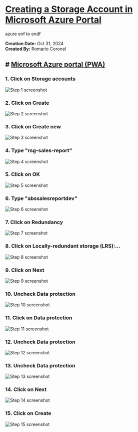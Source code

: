 # [Creating a Storage Account in Microsoft Azure Portal](https://app.tango.us/app/workflow/f9804745-dee7-4bba-b8fa-ad4feee3df15?utm_source=markdown&utm_medium=markdown&utm_campaign=workflow%20export%20links)

azure enf to endf

__Creation Date:__ Oct 31, 2024  
__Created By:__ Romario Coronel  



## # [Microsoft Azure portal (PWA)](https://portal.azure.com/#home)


### 1. Click on Storage accounts
![Step 1 screenshot](https://images.tango.us/workflows/f9804745-dee7-4bba-b8fa-ad4feee3df15/steps/11ec861c-195d-465c-a0f8-14fe7ffdcb3e/0a301a1f-0de8-47ba-b296-8773c502d9c9.png?crop=focalpoint&fit=crop&fp-x=0.2377&fp-y=0.2645&fp-z=2.4184&w=1200&border=2%2CF4F2F7&border-radius=8%2C8%2C8%2C8&border-radius-inner=8%2C8%2C8%2C8&blend-align=bottom&blend-mode=normal&blend-x=0&blend-w=1200&blend64=aHR0cHM6Ly9pbWFnZXMudGFuZ28udXMvc3RhdGljL21hZGUtd2l0aC10YW5nby13YXRlcm1hcmstdjIucG5n&mark-x=442&mark-y=418&m64=aHR0cHM6Ly9pbWFnZXMudGFuZ28udXMvc3RhdGljL2JsYW5rLnBuZz9tYXNrPWNvcm5lcnMmYm9yZGVyPTYlMkNGRjc0NDImdz0zMTYmaD0zMTYmZml0PWNyb3AmY29ybmVyLXJhZGl1cz0xMA%3D%3D)


### 2. Click on Create
![Step 2 screenshot](https://images.tango.us/workflows/f9804745-dee7-4bba-b8fa-ad4feee3df15/steps/bdc580f4-b5d4-4cfb-9973-3abb6148dc0f/b0febf63-9810-401c-a0a6-39a2e662658d.png?crop=focalpoint&fit=crop&fp-x=0.0602&fp-y=0.1606&fp-z=2.5810&w=1200&border=2%2CF4F2F7&border-radius=8%2C8%2C8%2C8&border-radius-inner=8%2C8%2C8%2C8&blend-align=bottom&blend-mode=normal&blend-x=0&blend-w=1200&blend64=aHR0cHM6Ly9pbWFnZXMudGFuZ28udXMvc3RhdGljL21hZGUtd2l0aC10YW5nby13YXRlcm1hcmstdjIucG5n&mark-x=51&mark-y=408&m64=aHR0cHM6Ly9pbWFnZXMudGFuZ28udXMvc3RhdGljL2JsYW5rLnBuZz9tYXNrPWNvcm5lcnMmYm9yZGVyPTYlMkNGRjc0NDImdz0yNzEmaD0xNDAmZml0PWNyb3AmY29ybmVyLXJhZGl1cz0xMA%3D%3D)


### 3. Click on Create new
![Step 3 screenshot](https://images.tango.us/workflows/f9804745-dee7-4bba-b8fa-ad4feee3df15/steps/bf85d616-efa7-449f-bbde-6d9830762c2c/3acd1844-db59-4822-b850-38c52fd90901.png?crop=focalpoint&fit=crop&fp-x=0.3189&fp-y=0.4855&fp-z=2.6733&w=1200&border=2%2CF4F2F7&border-radius=8%2C8%2C8%2C8&border-radius-inner=8%2C8%2C8%2C8&blend-align=bottom&blend-mode=normal&blend-x=0&blend-w=1200&blend64=aHR0cHM6Ly9pbWFnZXMudGFuZ28udXMvc3RhdGljL21hZGUtd2l0aC10YW5nby13YXRlcm1hcmstdjIucG5n&mark-x=481&mark-y=532&m64=aHR0cHM6Ly9pbWFnZXMudGFuZ28udXMvc3RhdGljL2JsYW5rLnBuZz9tYXNrPWNvcm5lcnMmYm9yZGVyPTYlMkNGRjc0NDImdz0yMzgmaD04OSZmaXQ9Y3JvcCZjb3JuZXItcmFkaXVzPTEw)


### 4. Type "rsg-sales-report"
![Step 4 screenshot](https://images.tango.us/workflows/f9804745-dee7-4bba-b8fa-ad4feee3df15/steps/7d08adff-37a3-41df-b451-3b3c9c15ca63/93b8c48c-5bba-4b19-9f17-e5dc181fbbe1.png?crop=focalpoint&fit=crop&fp-x=0.4763&fp-y=0.6349&fp-z=1.5488&w=1200&border=2%2CF4F2F7&border-radius=8%2C8%2C8%2C8&border-radius-inner=8%2C8%2C8%2C8&blend-align=bottom&blend-mode=normal&blend-x=0&blend-w=1200&blend64=aHR0cHM6Ly9pbWFnZXMudGFuZ28udXMvc3RhdGljL21hZGUtd2l0aC10YW5nby13YXRlcm1hcmstdjIucG5n&mark-x=279&mark-y=548&m64=aHR0cHM6Ly9pbWFnZXMudGFuZ28udXMvc3RhdGljL2JsYW5rLnBuZz9tYXNrPWNvcm5lcnMmYm9yZGVyPTYlMkNGRjc0NDImdz02NDImaD01NyZmaXQ9Y3JvcCZjb3JuZXItcmFkaXVzPTEw)


### 5. Click on OK
![Step 5 screenshot](https://images.tango.us/workflows/f9804745-dee7-4bba-b8fa-ad4feee3df15/steps/e4ff5099-d52b-4d09-a0e8-74d9d9825a1e/d02c70d1-9571-4eda-bd7a-2a34550591c6.png?crop=focalpoint&fit=crop&fp-x=0.3477&fp-y=0.7045&fp-z=2.5606&w=1200&border=2%2CF4F2F7&border-radius=8%2C8%2C8%2C8&border-radius-inner=8%2C8%2C8%2C8&blend-align=bottom&blend-mode=normal&blend-x=0&blend-w=1200&blend64=aHR0cHM6Ly9pbWFnZXMudGFuZ28udXMvc3RhdGljL21hZGUtd2l0aC10YW5nby13YXRlcm1hcmstdjIucG5n&mark-x=461&mark-y=526&m64=aHR0cHM6Ly9pbWFnZXMudGFuZ28udXMvc3RhdGljL2JsYW5rLnBuZz9tYXNrPWNvcm5lcnMmYm9yZGVyPTYlMkNGRjc0NDImdz0yNzgmaD0xMDEmZml0PWNyb3AmY29ybmVyLXJhZGl1cz0xMA%3D%3D)


### 6. Type "abssalesreportdev"
![Step 6 screenshot](https://images.tango.us/workflows/f9804745-dee7-4bba-b8fa-ad4feee3df15/steps/7eaa271d-f5c2-4ef4-9505-bab492920217/9ae2ed58-be9c-438d-add6-e7a25eeaa38b.png?crop=focalpoint&fit=crop&fp-x=0.5329&fp-y=0.5707&fp-z=1.3945&w=1200&border=2%2CF4F2F7&border-radius=8%2C8%2C8%2C8&border-radius-inner=8%2C8%2C8%2C8&blend-align=bottom&blend-mode=normal&blend-x=0&blend-w=1200&blend64=aHR0cHM6Ly9pbWFnZXMudGFuZ28udXMvc3RhdGljL21hZGUtd2l0aC10YW5nby13YXRlcm1hcmstdjIucG5n&mark-x=182&mark-y=551&m64=aHR0cHM6Ly9pbWFnZXMudGFuZ28udXMvc3RhdGljL2JsYW5rLnBuZz9tYXNrPWNvcm5lcnMmYm9yZGVyPTYlMkNGRjc0NDImdz04MzcmaD01MiZmaXQ9Y3JvcCZjb3JuZXItcmFkaXVzPTEw)


### 7. Click on Redundancy
![Step 7 screenshot](https://images.tango.us/workflows/f9804745-dee7-4bba-b8fa-ad4feee3df15/steps/b95b2e47-ea74-402d-af33-a672ffef66ea/67cbb178-58a3-4aef-824b-8bbe0182dd74.png?crop=focalpoint&fit=crop&fp-x=0.5329&fp-y=0.8298&fp-z=1.3926&w=1200&border=2%2CF4F2F7&border-radius=8%2C8%2C8%2C8&border-radius-inner=8%2C8%2C8%2C8&blend-align=bottom&blend-mode=normal&blend-x=0&blend-w=1200&blend64=aHR0cHM6Ly9pbWFnZXMudGFuZ28udXMvc3RhdGljL21hZGUtd2l0aC10YW5nby13YXRlcm1hcmstdjIucG5n&mark-x=181&mark-y=852&m64=aHR0cHM6Ly9pbWFnZXMudGFuZ28udXMvc3RhdGljL2JsYW5rLnBuZz9tYXNrPWNvcm5lcnMmYm9yZGVyPTYlMkNGRjc0NDImdz04MzkmaD01NSZmaXQ9Y3JvcCZjb3JuZXItcmFkaXVzPTEw)


### 8. Click on Locally-redundant storage (LRS):…
![Step 8 screenshot](https://images.tango.us/workflows/f9804745-dee7-4bba-b8fa-ad4feee3df15/steps/7db1fba2-0b73-45e4-9a04-1a54312d7d34/c49a1b7e-986f-43bd-ba9e-88449c946c4e.png?crop=focalpoint&fit=crop&fp-x=0.5329&fp-y=0.5471&fp-z=1.3926&w=1200&border=2%2CF4F2F7&border-radius=8%2C8%2C8%2C8&border-radius-inner=8%2C8%2C8%2C8&blend-align=bottom&blend-mode=normal&blend-x=0&blend-w=1200&blend64=aHR0cHM6Ly9pbWFnZXMudGFuZ28udXMvc3RhdGljL21hZGUtd2l0aC10YW5nby13YXRlcm1hcmstdjIucG5n&mark-x=181&mark-y=508&m64=aHR0cHM6Ly9pbWFnZXMudGFuZ28udXMvc3RhdGljL2JsYW5rLnBuZz9tYXNrPWNvcm5lcnMmYm9yZGVyPTYlMkNGRjc0NDImdz04MzkmaD0xMzgmZml0PWNyb3AmY29ybmVyLXJhZGl1cz0xMA%3D%3D)


### 9. Click on Next
![Step 9 screenshot](https://images.tango.us/workflows/f9804745-dee7-4bba-b8fa-ad4feee3df15/steps/01a896ce-4761-4655-912e-652fa1a61833/82def6e6-9d57-4279-9fb8-8250fa09dea2.png?crop=focalpoint&fit=crop&fp-x=0.1615&fp-y=0.9732&fp-z=2.5606&w=1200&border=2%2CF4F2F7&border-radius=8%2C8%2C8%2C8&border-radius-inner=8%2C8%2C8%2C8&blend-align=bottom&blend-mode=normal&blend-x=0&blend-w=1200&blend64=aHR0cHM6Ly9pbWFnZXMudGFuZ28udXMvc3RhdGljL21hZGUtd2l0aC10YW5nby13YXRlcm1hcmstdjIucG5n&mark-x=357&mark-y=1023&m64=aHR0cHM6Ly9pbWFnZXMudGFuZ28udXMvc3RhdGljL2JsYW5rLnBuZz9tYXNrPWNvcm5lcnMmYm9yZGVyPTYlMkNGRjc0NDImdz0yNzgmaD0xMDEmZml0PWNyb3AmY29ybmVyLXJhZGl1cz0xMA%3D%3D)


### 10. Uncheck Data protection
![Step 10 screenshot](https://images.tango.us/workflows/f9804745-dee7-4bba-b8fa-ad4feee3df15/steps/5ab86a5d-2593-4c7d-8552-24d53519782d/3ea98d9f-14a9-4ef8-bc9e-1ba37a9dcf0c.png?crop=focalpoint&fit=crop&fp-x=0.0396&fp-y=0.3988&fp-z=3.1009&w=1200&border=2%2CF4F2F7&border-radius=8%2C8%2C8%2C8&border-radius-inner=8%2C8%2C8%2C8&blend-align=bottom&blend-mode=normal&blend-x=0&blend-w=1200&blend64=aHR0cHM6Ly9pbWFnZXMudGFuZ28udXMvc3RhdGljL21hZGUtd2l0aC10YW5nby13YXRlcm1hcmstdjIucG5n&mark-x=107&mark-y=536&m64=aHR0cHM6Ly9pbWFnZXMudGFuZ28udXMvc3RhdGljL2JsYW5rLnBuZz9tYXNrPWNvcm5lcnMmYm9yZGVyPTYlMkNGRjc0NDImdz04MCZoPTgwJmZpdD1jcm9wJmNvcm5lci1yYWRpdXM9MTA%3D)


### 11. Click on Data protection
![Step 11 screenshot](https://images.tango.us/workflows/f9804745-dee7-4bba-b8fa-ad4feee3df15/steps/7137228a-52d3-4539-8a09-1fe4c5201fe3/8ab20eaa-8904-46bb-9c2e-c808d83bb699.png?crop=focalpoint&fit=crop&fp-x=0.5000&fp-y=0.6627&fp-z=1.0167&w=1200&border=2%2CF4F2F7&border-radius=8%2C8%2C8%2C8&border-radius-inner=8%2C8%2C8%2C8&blend-align=bottom&blend-mode=normal&blend-x=0&blend-w=1200&blend64=aHR0cHM6Ly9pbWFnZXMudGFuZ28udXMvc3RhdGljL21hZGUtd2l0aC10YW5nby13YXRlcm1hcmstdjIucG5n&mark-x=10&mark-y=230&m64=aHR0cHM6Ly9pbWFnZXMudGFuZ28udXMvc3RhdGljL2JsYW5rLnBuZz9tYXNrPWNvcm5lcnMmYm9yZGVyPTYlMkNGRjc0NDImdz0xMTgwJmg9MTA1NCZmaXQ9Y3JvcCZjb3JuZXItcmFkaXVzPTEw)


### 12. Uncheck Data protection
![Step 12 screenshot](https://images.tango.us/workflows/f9804745-dee7-4bba-b8fa-ad4feee3df15/steps/f43e43da-1b9e-4043-a665-32c1ddd510c6/9a07a764-98b3-4d03-a5c0-ed8374be7603.png?crop=focalpoint&fit=crop&fp-x=0.0396&fp-y=0.5926&fp-z=3.1009&w=1200&border=2%2CF4F2F7&border-radius=8%2C8%2C8%2C8&border-radius-inner=8%2C8%2C8%2C8&blend-align=bottom&blend-mode=normal&blend-x=0&blend-w=1200&blend64=aHR0cHM6Ly9pbWFnZXMudGFuZ28udXMvc3RhdGljL21hZGUtd2l0aC10YW5nby13YXRlcm1hcmstdjIucG5n&mark-x=107&mark-y=536&m64=aHR0cHM6Ly9pbWFnZXMudGFuZ28udXMvc3RhdGljL2JsYW5rLnBuZz9tYXNrPWNvcm5lcnMmYm9yZGVyPTYlMkNGRjc0NDImdz04MCZoPTgwJmZpdD1jcm9wJmNvcm5lci1yYWRpdXM9MTA%3D)


### 13. Uncheck Data protection
![Step 13 screenshot](https://images.tango.us/workflows/f9804745-dee7-4bba-b8fa-ad4feee3df15/steps/19e93216-17ec-43bb-922e-6204383cd3f7/8055b65d-1b6d-4129-af70-8bb1cbf7c507.png?crop=focalpoint&fit=crop&fp-x=0.0396&fp-y=0.4845&fp-z=3.1009&w=1200&border=2%2CF4F2F7&border-radius=8%2C8%2C8%2C8&border-radius-inner=8%2C8%2C8%2C8&blend-align=bottom&blend-mode=normal&blend-x=0&blend-w=1200&blend64=aHR0cHM6Ly9pbWFnZXMudGFuZ28udXMvc3RhdGljL21hZGUtd2l0aC10YW5nby13YXRlcm1hcmstdjIucG5n&mark-x=107&mark-y=536&m64=aHR0cHM6Ly9pbWFnZXMudGFuZ28udXMvc3RhdGljL2JsYW5rLnBuZz9tYXNrPWNvcm5lcnMmYm9yZGVyPTYlMkNGRjc0NDImdz04MCZoPTgwJmZpdD1jcm9wJmNvcm5lci1yYWRpdXM9MTA%3D)


### 14. Click on Next
![Step 14 screenshot](https://images.tango.us/workflows/f9804745-dee7-4bba-b8fa-ad4feee3df15/steps/e544bcd1-e1bc-49d0-8eb8-020f764e2d23/4d7e61f8-5e11-42c0-825b-25ed4a4ab2f4.png?crop=focalpoint&fit=crop&fp-x=0.1615&fp-y=0.9732&fp-z=2.5606&w=1200&border=2%2CF4F2F7&border-radius=8%2C8%2C8%2C8&border-radius-inner=8%2C8%2C8%2C8&blend-align=bottom&blend-mode=normal&blend-x=0&blend-w=1200&blend64=aHR0cHM6Ly9pbWFnZXMudGFuZ28udXMvc3RhdGljL21hZGUtd2l0aC10YW5nby13YXRlcm1hcmstdjIucG5n&mark-x=357&mark-y=1023&m64=aHR0cHM6Ly9pbWFnZXMudGFuZ28udXMvc3RhdGljL2JsYW5rLnBuZz9tYXNrPWNvcm5lcnMmYm9yZGVyPTYlMkNGRjc0NDImdz0yNzgmaD0xMDEmZml0PWNyb3AmY29ybmVyLXJhZGl1cz0xMA%3D%3D)


### 15. Click on Create
![Step 15 screenshot](https://images.tango.us/workflows/f9804745-dee7-4bba-b8fa-ad4feee3df15/steps/f8907333-d944-43f5-9bac-3603c3b96136/4b596aba-45a5-4843-9e75-a32fb03c2662.png?crop=focalpoint&fit=crop&fp-x=0.2490&fp-y=0.9732&fp-z=2.5606&w=1200&border=2%2CF4F2F7&border-radius=8%2C8%2C8%2C8&border-radius-inner=8%2C8%2C8%2C8&blend-align=bottom&blend-mode=normal&blend-x=0&blend-w=1200&blend64=aHR0cHM6Ly9pbWFnZXMudGFuZ28udXMvc3RhdGljL21hZGUtd2l0aC10YW5nby13YXRlcm1hcmstdjIucG5n&mark-x=461&mark-y=1023&m64=aHR0cHM6Ly9pbWFnZXMudGFuZ28udXMvc3RhdGljL2JsYW5rLnBuZz9tYXNrPWNvcm5lcnMmYm9yZGVyPTYlMkNGRjc0NDImdz0yNzgmaD0xMDEmZml0PWNyb3AmY29ybmVyLXJhZGl1cz0xMA%3D%3D)

